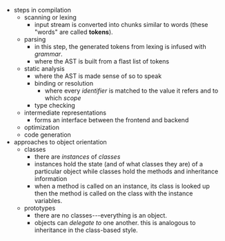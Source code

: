 - steps in compilation
  - scanning or lexing
    - input stream is converted into chunks similar to words (these "words" are called **tokens**).
  - parsing
    - in this step, the generated tokens from lexing is infused with *grammar*.
    - where the AST is built from a flast list of tokens
  - static analysis
    - where the AST is made sense of so to speak
    - binding or resolution
      - where every *identifier* is matched to the value it refers and to which *scope*
    - type checking
  - intermediate representations
    - forms an interface between the frontend and backend
  - optimization
  - code generation
- approaches to object orientation
  - classes
    - there are *instances* of *classes*
    - instances hold the state (and of what classes they are) of a particular object while classes hold the methods and inheritance information
    - when a method is called on an instance, its class is looked up then the method is called on the class with the instance variables.
  - prototypes
    - there are no classes---everything is an object.
    - objects can *delegate to* one another. this is analogous to inheritance in the class-based style.